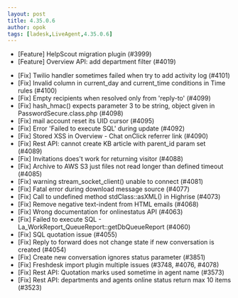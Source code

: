 ```yaml
---
layout: post
title: 4.35.0.6
author: opok
tags: [ladesk,LiveAgent,4.35.0.6]
---
```


- [Feature] HelpScout migration plugin (#3999)
- [Feature] Overview API: add department filter (#4019)

<!--more--> 

- [Fix] Twilio handler sometimes failed when try to add activity log (#4101)
- [Fix] Invalid column in current_day and current_time conditions in Time rules (#4100)
- [Fix] Empty recipients when resolved only from 'reply-to' (#4099)
- [Fix] hash_hmac() expects parameter 3 to be string, object given in PasswordSecure.class.php (#4098)
- [Fix] mail account reset its UID cursor (#4095)
- [Fix] Error 'Failed to execute SQL' during update (#4092)
- [Fix] Stored XSS in Overview - Chat onClick referrer link (#4090)
- [Fix] Rest API: cannot create KB article with parent_id param set (#4089)
- [Fix] Invitations does't work for returning visitor (#4088)
- [Fix] Archive to AWS S3 just files not read longer than defined timeout (#4085)
- [Fix] warning stream_socket_client() unable to connect (#4081)
- [Fix] Fatal error during download message source (#4077)
- [Fix] Call to undefined method stdClass::asXML() in Highrise (#4073)
- [Fix] Remove negative text-indent from HTML emails (#4068)
- [Fix] Wrong documentation for onlinestatus API (#4063)
- [Fix] Failed to execute SQL - La_WorkReport_QueueReport::getDbQueueReport (#4060)
- [Fix] SQL quotation issue (#4055)
- [Fix] Reply to forward does not change state if new conversation is created (#4054)
- [Fix] Create new conversation ignores status parameter (#3851)
- [Fix] Freshdesk import plugin multiple issues (#3748, #4076, #4078)
- [Fix] Rest API: Quotation marks used sometime in agent name (#3573)
- [Fix] Rest API: departments and agents online status return max 10 items (#3523)
